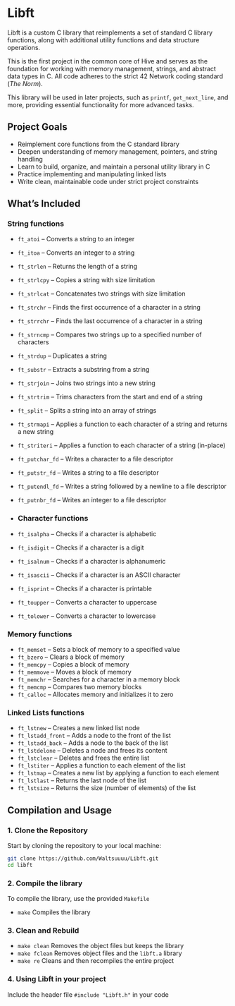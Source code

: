# Libft

Libft is a custom C library that reimplements a set of standard C library functions, along with additional utility functions and data structure operations. 

This is the first project in the common core of Hive and serves as the foundation for working with memory management, strings, and abstract data types in C. All code adheres to the strict 42 Network coding standard (*The Norm*). 

This library will be used in later projects, such as `printf`, `get_next_line`, and more, providing essential functionality for more advanced tasks.

## Project Goals

- Reimplement core functions from the C standard library
- Deepen understanding of memory management, pointers, and string handling
- Learn to build, organize, and maintain a personal utility library in C
- Practice implementing and manipulating linked lists
- Write clean, maintainable code under strict project constraints

## What’s Included

### **String functions**

- `ft_atoi` – Converts a string to an integer
- `ft_itoa` – Converts an integer to a string
- `ft_strlen` – Returns the length of a string
- `ft_strlcpy` – Copies a string with size limitation
- `ft_strlcat` – Concatenates two strings with size limitation
- `ft_strchr` – Finds the first occurrence of a character in a string
- `ft_strrchr` – Finds the last occurrence of a character in a string
- `ft_strncmp` – Compares two strings up to a specified number of characters
- `ft_strdup` – Duplicates a string
- `ft_substr` – Extracts a substring from a string
- `ft_strjoin` – Joins two strings into a new string
- `ft_strtrim` – Trims characters from the start and end of a string
- `ft_split` – Splits a string into an array of strings
- `ft_strmapi` – Applies a function to each character of a string and returns a new string
- `ft_striteri` – Applies a function to each character of a string (in-place)
- `ft_putchar_fd` – Writes a character to a file descriptor
- `ft_putstr_fd` – Writes a string to a file descriptor
- `ft_putendl_fd` – Writes a string followed by a newline to a file descriptor
- `ft_putnbr_fd` – Writes an integer to a file descriptor

- ### **Character functions**

- `ft_isalpha` – Checks if a character is alphabetic
- `ft_isdigit` – Checks if a character is a digit
- `ft_isalnum` – Checks if a character is alphanumeric
- `ft_isascii` – Checks if a character is an ASCII character
- `ft_isprint` – Checks if a character is printable
- `ft_toupper` – Converts a character to uppercase
- `ft_tolower` – Converts a character to lowercase

### **Memory functions**

- `ft_memset` – Sets a block of memory to a specified value
- `ft_bzero` – Clears a block of memory
- `ft_memcpy` – Copies a block of memory
- `ft_memmove` – Moves a block of memory
- `ft_memchr` – Searches for a character in a memory block
- `ft_memcmp` – Compares two memory blocks
- `ft_calloc` – Allocates memory and initializes it to zero

### **Linked Lists functions**

- `ft_lstnew` – Creates a new linked list node
- `ft_lstadd_front` – Adds a node to the front of the list
- `ft_lstadd_back` – Adds a node to the back of the list
- `ft_lstdelone` – Deletes a node and frees its content
- `ft_lstclear` – Deletes and frees the entire list
- `ft_lstiter` – Applies a function to each element of the list
- `ft_lstmap` – Creates a new list by applying a function to each element
- `ft_lstlast` – Returns the last node of the list
- `ft_lstsize` – Returns the size (number of elements) of the list

## Compilation and Usage

### 1. Clone the Repository

Start by cloning the repository to your local machine:

```bash
git clone https://github.com/Waltsuuuu/Libft.git
cd libft
```

### 2. Compile the library

To compile the library, use the provided `Makefile`<br>
- `make` Compiles the library<br>

### 3. Clean and Rebuild

- `make clean` Removes the object files but keeps the library<br>
- `make fclean` Removes object files and the `libft.a` library<br>
- `make re` Cleans and then recompiles the entire project

### 4. Using Libft in your project

Include the header file `#include "Libft.h"` in your code<br><br>



